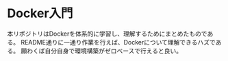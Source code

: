# Docker入門
本リポジトリはDockerを体系的に学習し、理解するためにまとめたものである。
README通りに一通り作業を行えば、Dockerについて理解できるハズである。
願わくば自分自身で環境構築がゼロベースで行えると良い。

